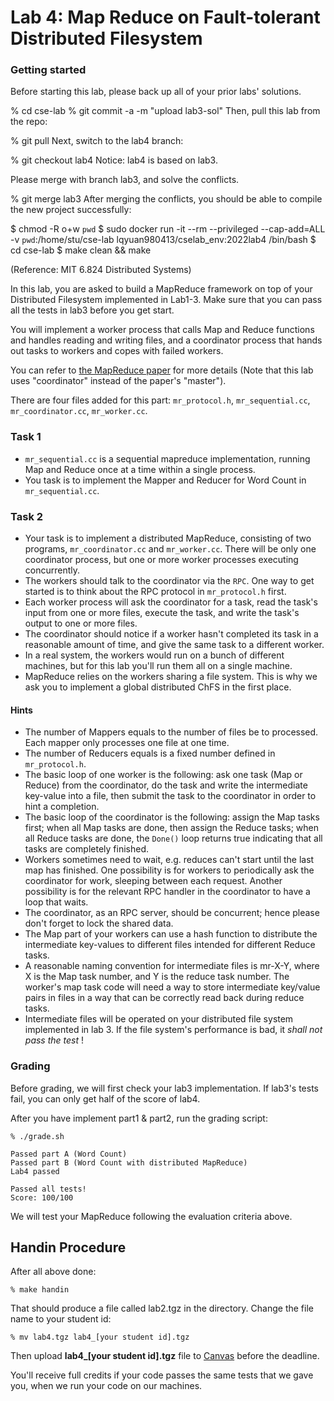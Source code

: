 # Lab 4: Map Reduce on Fault-tolerant Distributed Filesystem
### Getting started
Before starting this lab, please back up all of your prior labs' solutions.

% cd cse-lab
% git commit -a -m "upload lab3-sol"
Then, pull this lab from the repo:

% git pull
Next, switch to the lab4 branch:

% git checkout lab4
Notice: lab4 is based on lab3.

Please merge with branch lab3, and solve the conflicts.

% git merge lab3
After merging the conflicts, you should be able to compile the new project successfully:

$ chmod -R o+w `pwd`
$ sudo docker run -it --rm --privileged --cap-add=ALL -v `pwd`:/home/stu/cse-lab lqyuan980413/cselab_env:2022lab4
/bin/bash
$ cd cse-lab
$ make clean && make

(Reference: MIT 6.824 Distributed Systems)

In this lab, you are asked to build a MapReduce framework on top of your Distributed Filesystem implemented in Lab1-3. Make sure that you can pass all the tests in lab3 before you get start.

You will implement a worker process that calls Map and Reduce functions and handles reading and writing files, and a coordinator process that hands out tasks to workers and copes with failed workers.

You can refer to [the MapReduce paper](https://www.usenix.org/legacy/events/osdi04/tech/full_papers/dean/dean.pdf) for more details (Note that this lab uses "coordinator" instead of the paper's "master").

There are four files added for this part: `mr_protocol.h`, `mr_sequential.cc`, `mr_coordinator.cc`, `mr_worker.cc`.

### Task 1

- `mr_sequential.cc` is a sequential mapreduce implementation, running Map and Reduce once at a time within a single process.
- You task is to implement the Mapper and Reducer for Word Count in `mr_sequential.cc`.

### Task 2

- Your task is to implement a distributed MapReduce, consisting of two programs, `mr_coordinator.cc` and `mr_worker.cc`. There will be only one coordinator process, but one or more worker processes executing concurrently.
- The workers should talk to the coordinator via the `RPC`. One way to get started is to think about the RPC protocol in `mr_protocol.h` first.
- Each worker process will ask the coordinator for a task, read the task's input from one or more files, execute the task, and write the task's output to one or more files.
- The coordinator should notice if a worker hasn't completed its task in a reasonable amount of time, and give the same task to a different worker.
- In a real system, the workers would run on a bunch of different machines, but for this lab you'll run them all on a single machine.
- MapReduce relies on the workers sharing a file system. This is why we ask you to implement a global distributed ChFS in the first place.

#### Hints

- The number of Mappers equals to the number of files be to processed. Each mapper only processes one file at one time.
- The number of Reducers equals is a fixed number defined in `mr_protocol.h`.
- The basic loop of one worker is the following: ask one task (Map or Reduce) from the coordinator, do the task and write the intermediate key-value into a file, then submit the task to the coordinator in order to hint a completion.
- The basic loop of the coordinator is the following: assign the Map tasks first; when all Map tasks are done, then assign the Reduce tasks; when all Reduce tasks are done, the `Done()` loop returns true indicating that all tasks are completely finished.
- Workers sometimes need to wait, e.g. reduces can't start until the last map has finished. One possibility is for workers to periodically ask the coordinator for work, sleeping between each request. Another possibility is for the relevant RPC handler in the coordinator to have a loop that waits.
- The coordinator, as an RPC server, should be concurrent; hence please don't forget to lock the shared data.
- The Map part of your workers can use a hash function to distribute the intermediate key-values to different files intended for different Reduce tasks.
- A reasonable naming convention for intermediate files is mr-X-Y, where X is the Map task number, and Y is the reduce task number. The worker's map task code will need a way to store intermediate key/value pairs in files in a way that can be correctly read back during reduce tasks.
- Intermediate files will be operated on your distributed file system implemented in lab 3. If the file system's performance is bad, it *shall not pass the test* !

### Grading
Before grading, we will first check your lab3 implementation.
If lab3's tests fail, you can only get half of the score of lab4.

After you have implement part1 & part2, run the grading script:

```
% ./grade.sh

Passed part A (Word Count)
Passed part B (Word Count with distributed MapReduce)
Lab4 passed

Passed all tests!
Score: 100/100
```

We will test your MapReduce following the evaluation criteria above.

## Handin Procedure

After all above done:

```
% make handin
```

That should produce a file called lab2.tgz in the directory. Change the file name to your student id:

```
% mv lab4.tgz lab4_[your student id].tgz
```

Then upload **lab4_[your student id].tgz** file to [Canvas](https://oc.sjtu.edu.cn/courses/34449/assignments/115921) before the deadline.

You'll receive full credits if your code passes the same tests that we gave you, when we run your code on our machines.